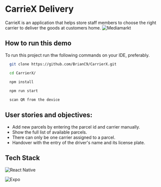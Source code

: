 
# CarrieX Delivery

CarrieX is an application that helps store staff members to choose the right carrier to deliver the goods at customers home.
![Mediamarkt](https://storage.googleapis.com/twg-content/original_images/mm.png)

## How to run this demo

To run this project run thw following commands on your IDE, preferably.

```bash
  git clone https://github.com/BrianC9/CarrierX.git

  cd CarrierX/
  
  npm install

  npm run start

  scan QR from the device 

```


## User stories and objectives:
* Add new parcels by entering the parcel id and carrier manually.
* Show the full list of available parcels.
* There can only be one carrier assigned to a parcel.
* Handover with the entry of the driver's name and its license plate.




## Tech Stack
![React Native](https://img.shields.io/badge/React_Native-20232A?style=for-the-badge&logo=react&logoColor=61DAFB)

![Expo](https://img.shields.io/badge/Expo-1B1F23?style=for-the-badge&logo=expo&logoColor=white) 

